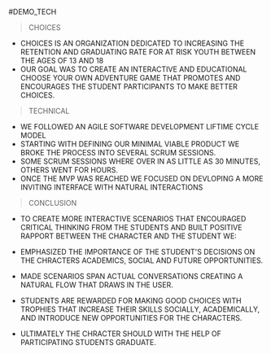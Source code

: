 #DEMO_TECH

> CHOICES

- CHOICES IS AN ORGANIZATION DEDICATED TO INCREASING THE RETENTION AND GRADUATING RATE FOR AT RISK YOUTH BETWEEN THE AGES OF 13 AND 18
- OUR GOAL WAS TO CREATE AN INTERACTIVE AND EDUCATIONAL CHOOSE YOUR OWN ADVENTURE GAME THAT PROMOTES AND ENCOURAGES THE STUDENT PARTICIPANTS TO MAKE BETTER CHOICES.

> TECHNICAL

- WE FOLLOWED AN AGILE SOFTWARE DEVELOPMENT LIFTIME CYCLE MODEL
- STARTING WITH DEFINING OUR MINIMAL VIABLE PRODUCT WE BROKE THE PROCESS INTO SEVERAL SCRUM SESSIONS.
- SOME SCRUM SESSIONS WHERE OVER IN AS LITTLE AS 30 MINUTES, OTHERS WENT FOR HOURS.
- ONCE THE MVP WAS REACHED WE FOCUSED ON DEVLOPING A MORE INVITING INTERFACE WITH NATURAL INTERACTIONS

> CONCLUSION

- TO CREATE MORE INTERACTIVE SCENARIOS THAT ENCOURAGED CRITICAL THINKING FROM THE STUDENTS AND BUILT POSITIVE RAPPORT BETWEEN THE CHARACTER AND THE STUDENT WE:

- EMPHASIZED THE IMPORTANCE OF THE STUDENT'S DECISIONS ON THE CHRACTERS ACADEMICS, SOCIAL AND FUTURE OPPORTUNITIES.
- MADE SCENARIOS SPAN ACTUAL CONVERSATIONS CREATING A NATURAL FLOW THAT DRAWS IN THE USER. 
- STUDENTS ARE REWARDED FOR MAKING GOOD CHOICES WITH TROPHIES
 THAT INCREASE THEIR SKILLS SOCIALLY, ACADEMICALLY, AND INTRODUCE NEW OPPORTUNITIES FOR THE CHARACTERS.
- ULTIMATELY THE CHRACTER SHOULD WITH THE HELP OF PARTICIPATING STUDENTS GRADUATE.
